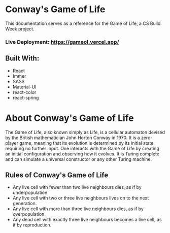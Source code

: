 # Conway's Game of Life

This documentation serves as a reference for the Game of Life, a CS Build Week project.

### __Live Deployment__: https://gameol.vercel.app/

## __Built With__:

- React
- Immer
- SASS
- Material-UI
- react-color
- react-spring

# About Conway's Game of Life

The Game of Life, also known simply as Life, is a cellular automaton devised by the British mathematician John Horton Conway in 1970. It is a zero-player game, meaning that its evolution is determined by its initial state, requiring no further input. One interacts with the Game of Life by creating an initial configuration and observing how it evolves. It is Turing complete and can simulate a universal constructor or any other Turing machine.

## Rules of Conway's Game of Life

- Any live cell with fewer than two live neighbours dies, as if by underpopulation.
- Any live cell with two or three live neighbours lives on to the next generation.
- Any live cell with more than three live neighbours dies, as if by overpopulation.
- Any dead cell with exactly three live neighbours becomes a live cell, as if by reproduction.
